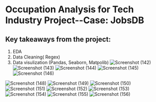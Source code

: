 
# Occupation Analysis for Tech Industry Project--Case: JobsDB

## Key takeaways from the project: 
  
  1. EDA
  2. Data Cleaning( Regex)  
  3. Data visulization (Pandas, Seaborn, Matpolib)
 ![Screenshot (142)](https://user-images.githubusercontent.com/80455832/124356885-35e83380-dc4b-11eb-9c4b-c90d5c4359cf.png) 
![Screenshot (143)](https://user-images.githubusercontent.com/80455832/124356900-48626d00-dc4b-11eb-80d1-1c5f15c28f3d.png)
![Screenshot (144)](https://user-images.githubusercontent.com/80455832/124356903-4bf5f400-dc4b-11eb-8731-a4c38125a058.png)
![Screenshot (145)](https://user-images.githubusercontent.com/80455832/124356904-4f897b00-dc4b-11eb-9310-3e6638b9ba63.png)
![Screenshot (146)](https://user-images.githubusercontent.com/80455832/124356910-544e2f00-dc4b-11eb-8580-03fe04c31981.png)

![Screenshot (148)](https://user-images.githubusercontent.com/80455832/124357303-67fa9500-dc4d-11eb-877e-5c031d45d54f.png)
![Screenshot (149)](https://user-images.githubusercontent.com/80455832/124357305-692bc200-dc4d-11eb-909f-caf2a73c147e.png)
![Screenshot (150)](https://user-images.githubusercontent.com/80455832/124357307-6d57df80-dc4d-11eb-8af6-cc89f6466598.png)
![Screenshot (151)](https://user-images.githubusercontent.com/80455832/124357310-6e890c80-dc4d-11eb-85a1-5dabaf6518e4.png)
![Screenshot (152)](https://user-images.githubusercontent.com/80455832/124357318-70eb6680-dc4d-11eb-88a0-f9ce6f712731.png)
![Screenshot (153)](https://user-images.githubusercontent.com/80455832/124357323-72b52a00-dc4d-11eb-81fb-30ed95bb3f1c.png)
![Screenshot (154)](https://user-images.githubusercontent.com/80455832/124357328-75178400-dc4d-11eb-91fa-103e48e6a9de.png)
![Screenshot (155)](https://user-images.githubusercontent.com/80455832/124357330-78ab0b00-dc4d-11eb-9fc5-31a79fe7f1ca.png)
![Screenshot (156)](https://user-images.githubusercontent.com/80455832/124357333-7a74ce80-dc4d-11eb-9722-0ab5aeb948f2.png)




